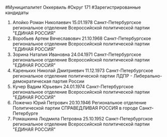 #Муниципалитет
Оккервиль
#Округ
171
#Зарегистрированные кандидаты
1. Апойко Роман Николаевич 15.01.1978
Санкт-Петербургское региональное отделение Всероссийской политической партии "ЕДИНАЯ РОССИЯ"
2. Воробьев Артем Вячеславович 21.10.1968
Санкт-Петербургское региональное отделение Всероссийской политической партии "ЕДИНАЯ РОССИЯ"
3. Зорина Наталия Ивановна 24.04.1971
Санкт-Петербургское региональное отделение Всероссийской политической партии "ЕДИНАЯ РОССИЯ"
4. Кареньких Николай Дмитриевич 11.12.1973
Санкт-Петербургское региональное отделение политической партии ЛДПР - Либерально-демократическая партия России
5. Кучер Вадим Юрьевич 24.01.1974
Санкт-Петербургское региональное отделение Всероссийской политической партии "ЕДИНАЯ РОССИЯ"
6. Ложечко Юрий Петрович 20.10.1946
Региональное отделение Политической партии СПРАВЕДЛИВАЯ РОССИЯ в городе Санкт-Петербурге
7. Ромашкина Людмила Петровна 25.10.1952
Санкт-Петербургское региональное отделение Всероссийской политической партии "ЕДИНАЯ РОССИЯ"
